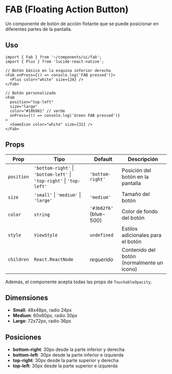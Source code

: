 # FAB (Floating Action Button)

Un componente de botón de acción flotante que se puede posicionar en diferentes partes de la pantalla.

## Uso

```tsx
import { Fab } from '~/components/ui/fab';
import { Plus } from 'lucide-react-native';

// Botón básico en la esquina inferior derecha
<Fab onPress={() => console.log('FAB pressed')}>
  <Plus color="white" size={24} />
</Fab>

// Botón personalizado
<Fab 
  position="top-left"
  size="large"
  color="#10b981" // verde
  onPress={() => console.log('Green FAB pressed')}
>
  <SomeIcon color="white" size={32} />
</Fab>
```

## Props

| Prop | Tipo | Default | Descripción |
|------|------|---------|-------------|
| `position` | `'bottom-right'` \| `'bottom-left'` \| `'top-right'` \| `'top-left'` | `'bottom-right'` | Posición del botón en la pantalla |
| `size` | `'small'` \| `'medium'` \| `'large'` | `'medium'` | Tamaño del botón |
| `color` | `string` | `'#3b82f6'` (blue-500) | Color de fondo del botón |
| `style` | `ViewStyle` | `undefined` | Estilos adicionales para el botón |
| `children` | `React.ReactNode` | *requerido* | Contenido del botón (normalmente un icono) |

Además, el componente acepta todas las props de `TouchableOpacity`.

## Dimensiones

- **Small**: 48x48px, radio 24px
- **Medium**: 60x60px, radio 30px
- **Large**: 72x72px, radio 36px

## Posiciones

- **bottom-right**: 30px desde la parte inferior y derecha
- **bottom-left**: 30px desde la parte inferior e izquierda
- **top-right**: 30px desde la parte superior y derecha
- **top-left**: 30px desde la parte superior e izquierda
